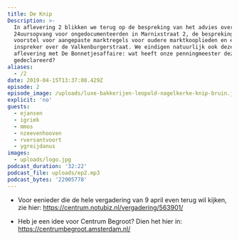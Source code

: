 ```yaml
---
title: De Knip
Description: >-
  In aflevering 2 blikken we terug op de bespreking van het advies over een
  24uursopvang voor ongedocumenteerden in Marnixstraat 2, de bespreking van een
  voorstel voor aangepaste marktregels voor oudere marktkooplieden en een
  inspreker over de Valkenburgerstraat. We eindigen natuurlijk ook deze
  aflevering met De Bonnetjesaffaire: wat heeft onze penningmeester deze week
  gedeclareerd?
aliases:
  - /2
date: 2019-04-15T13:37:08.429Z
episode: 2
episode_image: /uploads/luxe-bakkerijen-leopold-nagelkerke-knip-bruin.jpg
explicit: 'no'
guests:
  - ejansen
  - igriek
  - mmos
  - nzeevenhooven
  - rversantvoort
  - ygreijdanus
images:
  - uploads/logo.jpg
podcast_duration: '32:22'
podcast_file: uploads/ep2.mp3
podcast_bytes: '22905778'
---
```

- Voor eenieder die de hele vergadering van 9 april even terug wil kijken, zie hier: <https://centrum.notubiz.nl/vergadering/563901/>

- Heb je een idee voor Centrum Begroot? Dien het hier in: <https://centrumbegroot.amsterdam.nl/>
